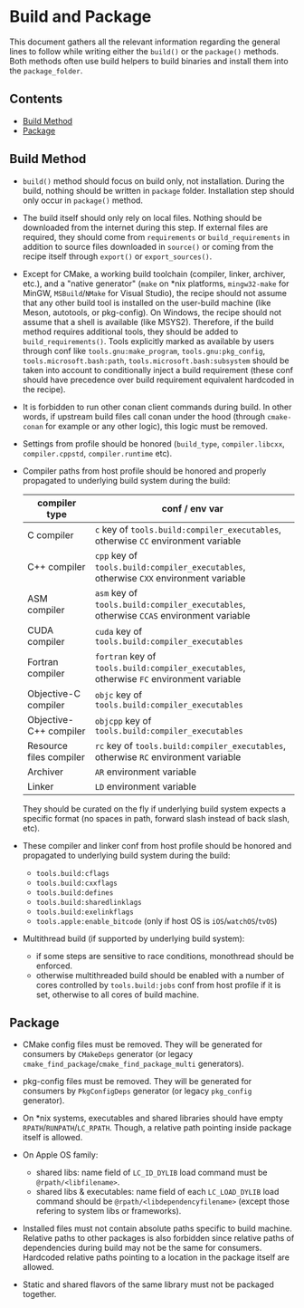 # Build and Package

This document gathers all the relevant information regarding the general lines to follow while writing either the `build()` or the `package()` methods.
Both methods often use build helpers to build binaries and install them into the `package_folder`.

<!-- toc -->
## Contents

  * [Build Method](#build-method)
  * [Package](#package)<!-- endToc -->

## Build Method

* `build()` method should focus on build only, not installation. During the build, nothing should be written in `package` folder. Installation step should only occur in `package()` method.

* The build itself should only rely on local files. Nothing should be downloaded from the internet during this step. If external files are required, they should come from `requirements` or `build_requirements` in addition to source files downloaded in `source()` or coming from the recipe itself through `export()` or `export_sources()`.

* Except for CMake, a working build toolchain (compiler, linker, archiver, etc.), and a "native generator" (`make` on *nix platforms, `mingw32-make` for MinGW, `MSBuild`/`NMake` for Visual Studio), the recipe should not assume that any other build tool is installed on the user-build machine (like Meson, autotools, or pkg-config). On Windows, the recipe should not assume that a shell is available (like MSYS2). Therefore, if the build method requires additional tools, they should be added to `build_requirements()`.
  Tools explicitly marked as available by users through conf like `tools.gnu:make_program`, `tools.gnu:pkg_config`, `tools.microsoft.bash:path`, `tools.microsoft.bash:subsystem` should be taken into account to conditionally inject a build requirement (these conf should have precedence over build requirement equivalent hardcoded in the recipe).

* It is forbidden to run other conan client commands during build. In other words, if upstream build files call conan under the hood (through `cmake-conan` for example or any other logic), this logic must be removed.

* Settings from profile should be honored (`build_type`, `compiler.libcxx`, `compiler.cppstd`, `compiler.runtime` etc).

* Compiler paths from host profile should be honored and properly propagated to underlying build system during the build:

  | compiler type | conf / env var |
  |---------------|----------------|
  | C compiler | `c` key of `tools.build:compiler_executables`, otherwise `CC` environment variable |
  | C++ compiler | `cpp` key of `tools.build:compiler_executables`, otherwise `CXX` environment variable |
  | ASM compiler | `asm` key of `tools.build:compiler_executables`, otherwise `CCAS` environment variable |
  | CUDA compiler | `cuda` key of `tools.build:compiler_executables` |
  | Fortran compiler | `fortran` key of `tools.build:compiler_executables`, otherwise `FC` environment variable |
  | Objective-C compiler | `objc` key of `tools.build:compiler_executables` |
  | Objective-C++ compiler | `objcpp` key of `tools.build:compiler_executables` |
  | Resource files compiler | `rc` key of `tools.build:compiler_executables`, otherwise `RC` environment variable |
  | Archiver | `AR` environment variable |
  | Linker | `LD` environment variable |

  They should be curated on the fly if underlying build system expects a specific format (no spaces in path, forward slash instead of back slash, etc).

* These compiler and linker conf from host profile should be honored and propagated to underlying build system during the build:
  * `tools.build:cflags`
  * `tools.build:cxxflags`
  * `tools.build:defines`
  * `tools.build:sharedlinklags`
  * `tools.build:exelinkflags`
  * `tools.apple:enable_bitcode` (only if host OS is `iOS`/`watchOS`/`tvOS`)

* Multithread build (if supported by underlying build system):
  * if some steps are sensitive to race conditions, monothread should be enforced.
  * otherwise multithreaded build should be enabled with a number of cores controlled by `tools.build:jobs` conf from host profile if it is set, otherwise to all cores of build machine.

## Package

* CMake config files must be removed. They will be generated for consumers by `CMakeDeps` generator (or legacy `cmake_find_package`/`cmake_find_package_multi` generators).

* pkg-config files must be removed. They will be generated for consumers by `PkgConfigDeps` generator (or legacy `pkg_config` generator).

* On *nix systems, executables and shared libraries should have empty `RPATH`/`RUNPATH`/`LC_RPATH`. Though, a relative path pointing inside package itself is allowed.

* On Apple OS family:
  * shared libs: name field of `LC_ID_DYLIB` load command must be `@rpath/<libfilename>`.
  * shared libs & executables: name field of each `LC_LOAD_DYLIB` load command should be `@rpath/<libdependencyfilename>` (except those refering to system libs or frameworks).

* Installed files must not contain absolute paths specific to build machine. Relative paths to other packages is also forbidden since relative paths of dependencies during build may not be the same for consumers. Hardcoded relative paths pointing to a location in the package itself are allowed.

* Static and shared flavors of the same library must not be packaged together.
